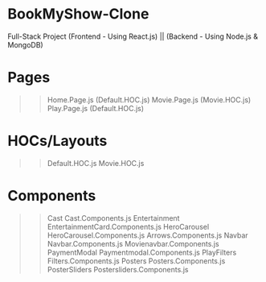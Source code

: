 # BookMyShow-Clone
Full-Stack Project (Frontend - Using React.js) || (Backend - Using Node.js & MongoDB) 

# Pages
>> Home.Page.js (Default.HOC.js)
>> Movie.Page.js (Movie.HOC.js)
>>Play.Page.js (Default.HOC.js)

# HOCs/Layouts
>> Default.HOC.js 
>> Movie.HOC.js

# Components
>> Cast                  Cast.Components.js
>> Entertainment         EntertainmentCard.Components.js
>> HeroCarousel          HeroCarousel.Components.js
                         Arrows.Components.js
>> Navbar                Navbar.Components.js
                         Movienavbar.Components.js
>> PaymentModal          Paymentmodal.Components.js
>> PlayFilters           Filters.Components.js
>> Posters               Posters.Components.js
>> PosterSliders         Postersliders.Components.js
